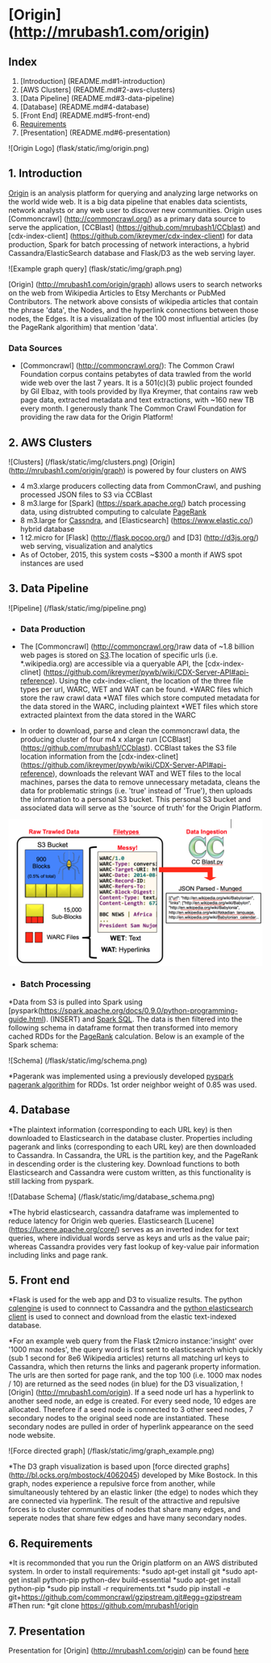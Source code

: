 # [Origin] (http://mrubash1.com/origin)

## Index
1. [Introduction] (README.md#1-introduction)
2. [AWS Clusters] (README.md#2-aws-clusters)
3. [Data Pipeline] (README.md#3-data-pipeline)
4. [Database] (README.md#4-database)
5. [Front End] (README.md#5-front-end)
6. [Requirements](README.md#5-requirements)
7. [Presentation] (README.md#6-presentation)


![Origin Logo] (flask/static/img/origin.png)

## 1. Introduction
[Origin](http://mrubash1.com/origin) is an analysis platform for querying and analyzing large networks on the world wide web. It is a big data pipeline that enables data scientists, network analysts or any web user to discover new communities. Origin uses [Commoncrawl] (http://commoncrawl.org/) as a primary data source to serve the application, [CCBlast] (https://github.com/mrubash1/CCblast) and [cdx-index-client] (https://github.com/ikreymer/cdx-index-client) for data production, Spark for batch processing of network interactions, a hybrid Cassandra/ElasticSearch database and Flask/D3 as the web serving layer.

![Example graph query] (flask/static/img/graph.png)

[Origin] (http://mrubash1.com/origin/graph) allows users to search networks on the web from Wikipedia Articles to Etsy Merchants or PubMed Contributors. The network above consists of wikipedia articles that contain the phrase 'data', the Nodes, and the hyperlink connections between those nodes, the Edges. It is a visualization of the 100 most influential articles (by the PageRank algorithim) that mention 'data'.

### Data Sources
* [Commoncrawl] (http://commoncrawl.org/): 
The Common Crawl Foundation corpus contains petabytes of data trawled from the world wide web over the last 7 years. It is a 501(c)(3) public project founded by Gil Elbaz, with tools provided by Ilya Kreymer, that contains raw web page data, extracted metadata and text extractions, with ~160 new TB every month. I generously thank The Common Crawl Foundation for providing the raw data for the Origin Platform!

## 2. AWS Clusters 
![Clusters] (/flask/static/img/clusters.png)
[Origin] (http://mrubash1.com/origin/graph) is powered by four clusters on AWS
* 4 m3.xlarge producers collecting data from CommonCrawl, and pushing processed JSON files to S3 via CCBlast
* 8 m3.large for [Spark] (https://spark.apache.org/) batch processing data, using distrubted computing to calculate [PageRank](https://en.wikipedia.org/wiki/PageRank) 
* 8 m3.large for [Cassndra](http://cassandra.apache.org/), and [Elasticsearch] (https://www.elastic.co/) hybrid database
* 1 t2.micro for [Flask] (http://flask.pocoo.org/) and [D3] (http://d3js.org/) web serving, visualization and analytics
* As of October, 2015, this system costs ~$300 a month if AWS spot instances are used


## 3. Data Pipeline

![Pipeline] (/flask/static/img/pipeline.png)

 * ### Data Production
  * The [Commoncrawl] (http://commoncrawl.org/)raw data of ~1.8 billion web pages is stored on [S3](https://aws.amazon.com/s3/).The location of specific urls (i.e. *.wikipedia.org) are accessible via a queryable API, the [cdx-index-clinet] (https://github.com/ikreymer/pywb/wiki/CDX-Server-API#api-reference). Using the cdx-index-client, the location of the three file types per url, WARC, WET and WAT can be found.
    *WARC files which store the raw crawl data
    *WAT files which store computed metadata for the data stored in the WARC, including plaintext
    *WET files which store extracted plaintext from the data stored in the WARC 

  * In order to download, parse and clean the commoncrawl data, the producing cluster of four m4 x xlarge run [CCBlast] (https://github.com/mrubash1/CCblast). CCBlast takes the S3 file location information from the [cdx-index-clinet] (https://github.com/ikreymer/pywb/wiki/CDX-Server-API#api-reference), downloads the relevant WAT and WET files to the local machines, parses the data to remove unnecessary metadata, cleans the data for problematic strings (i.e. 'true' instead of 'True'), then uploads the information to a personal S3 bucket. This personal S3 bucket and associated data will serve as the 'source of truth' for the Origin Platform.

  ![WARC file type](/flask/static/img/warc.png) 

 * ### Batch Processing
  *Data from S3 is pulled into Spark using [pyspark(https://spark.apache.org/docs/0.9.0/python-programming-guide.html). (INSERT) and [Spark SQL](https://spark.apache.org/docs/1.3.1/api/python/pyspark.sql.html). The data is then filtered into the following schema in dataframe format then transformed into memory cached RDDs for the [PageRank](https://en.wikipedia.org/wiki/PageRank) calculation. Below is an example of the Spark schema:
  
  ![Schema] (/flask/static/img/schema.png)

  *Pagerank was implemented using a previously developed [pyspark pagerank algorithim](https://github.com/apache/spark/blob/master/examples/src/main/python/pagerank.py) for RDDs. 1st order neighbor weight of 0.85 was used.   

## 4. Database
  *The plaintext information (corresponding to each URL key) is then downloaded to Elasticsearch in the database cluster. Properties including pagerank and links (corresponding to each URL key) are then downloaded to Cassandra. In Cassandra, the URL is the partition key, and the PageRank in descending order is the clustering key. Download functions to both Elasticsearch and Cassandra were custom written, as this functionality is still lacking from pyspark. 
  
  ![Database Schema] (/flask/static/img/database_schema.png)
  
  *The hybrid elasticsearch, cassandra dataframe was implemented to reduce latency for Origin web queries. Elasticsearch [Lucene] (https://lucene.apache.org/core/) serves as an inverted index for text queries, where individual words serve as keys and urls as the value pair; whereas Cassandra provides very fast lookup of key-value pair information including links and page rank.

## 5. Front end
  *Flask is used for the web app and D3 to visualize results. The python [cqlengine](https://github.com/cqlengine/cqlengine) is used to connnect to Cassandra and the [python elasticsearch client](https://elasticsearch-py.readthedocs.org/en/master/) is used to connect and download from the elastic text-indexed database.

  *For an example web query from the Flask t2micro instance:'insight' over '1000 max nodes', the query word is first sent to elasticsearch which quickly (sub 1 second for 8e6 Wikipedia articles) returns all matching url keys to Cassandra, which then returns the links and pagerank property information. The urls are then sorted for page rank, and the top 100 (i.e. 1000 max nodes / 10) are returned as the seed nodes (in blue) for the D3 visualization, ![Origin] (http://mrubash1.com/origin). If a seed node url has a hyperlink to another seed node, an edge is created. For every seed node, 10 edges are allocated. Therefore if a seed node is connected to 3 other seed nodes, 7 secondary nodes to the original seed node are instantiated. These secondary nodes are pulled in order of hyperlink appearance on the seed node website. 

  ![Force directed graph] (/flask/static/img/graph_example.png)

  *The D3 graph visualization is based upon [force directed graphs] (http://bl.ocks.org/mbostock/4062045) developed by Mike Bostock. In this graph, nodes experience a repulsive force from another, while simultaneously tehtered by an elastic linker (the edge) to nodes which they are connected via hyperlink. The result of the attractive and repulsive forces is to cluster communities of nodes that share many edges, and seperate nodes that share few edges and have many secondary nodes.

## 6. Requirements
  *It is recommonded that you run the Origin platform on an AWS distributed system. In order to install requirements: 
    *sudo apt-get install git
    *sudo apt-get install python-pip python-dev build-essential
    *sudo apt-get install python-pip
    *sudo pip install -r requirements.txt
    *sudo pip install -e git+https://github.com/commoncrawl/gzipstream.git#egg=gzipstream
  #Then run:
    *git clone https://github.com/mrubash1/origin

## 7. Presentation
Presentation for [Origin] (http://mrubash1.com/origin) can be found [here](http://mrubash1.com/origin/slides)


